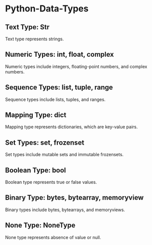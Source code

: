 # Python-Data-Types

## Text Type: Str

Text type represents strings.

## Numeric Types: int, float, complex

Numeric types include integers, floating-point numbers, and complex numbers.

## Sequence Types: list, tuple, range

Sequence types include lists, tuples, and ranges.

## Mapping Type: dict

Mapping type represents dictionaries, which are key-value pairs.

## Set Types: set, frozenset

Set types include mutable sets and immutable frozensets.

## Boolean Type: bool

Boolean type represents true or false values.

## Binary Type: bytes, bytearray, memoryview

Binary types include bytes, bytearrays, and memoryviews.

## None Type: NoneType

None type represents absence of value or null.

